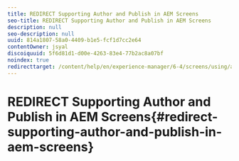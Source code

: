 ```yaml
---
title: REDIRECT Supporting Author and Publish in AEM Screens
seo-title: REDIRECT Supporting Author and Publish in AEM Screens
description: null
seo-description: null
uuid: 814a1807-58a0-4409-b1e5-fcf1d7cc2e64
contentOwner: jsyal
discoiquuid: 5f6d81d1-d00e-4263-83e4-77b2ac8a07bf
noindex: true
redirecttarget: /content/help/en/experience-manager/6-4/screens/using/author-and-publish
---
```


# REDIRECT Supporting Author and Publish in AEM Screens{#redirect-supporting-author-and-publish-in-aem-screens}

